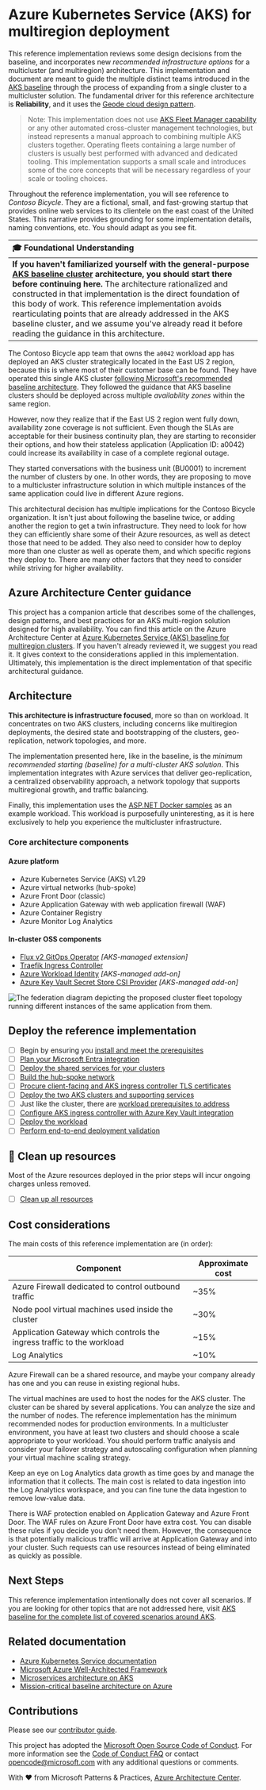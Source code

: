 # Azure Kubernetes Service (AKS) for multiregion deployment

This reference implementation reviews some design decisions from the baseline, and incorporates new *recommended infrastructure options* for a multicluster (and multiregion) architecture. This implementation and document are meant to guide the multiple distinct teams introduced in the [AKS baseline](https://github.com/mspnp/aks-baseline) through the process of expanding from a single cluster to a multicluster solution. The fundamental driver for this reference architecture is **Reliability**, and it uses the [Geode cloud design pattern](https://learn.microsoft.com/azure/architecture/patterns/geodes).

> Note: This implementation does not use [AKS Fleet Manager capability](https://learn.microsoft.com/azure/kubernetes-fleet/) or any other automated cross-cluster management technologies, but instead represents a manual approach to combining multiple AKS clusters together. Operating fleets containing a large number of clusters is usually best performed with advanced and dedicated tooling. This implementation supports a small scale and introduces some of the core concepts that will be necessary regardless of your scale or tooling choices.

Throughout the reference implementation, you will see reference to _Contoso Bicycle_. They are a fictional, small, and fast-growing startup that provides online web services to its clientele on the east coast of the United States. This narrative provides grounding for some implementation details, naming conventions, etc. You should adapt as you see fit.

| 🎓 Foundational Understanding                                                                                                                                                                                                                                                                                                                                                                                                           |
| :-------------------------------------------------------------------------------------------------------------------------------------------------------------------------------------------------------------------------------------------------------------------------------------------------------------------------------------------------------------------------------------------------------------------------------------- |
| **If you haven't familiarized yourself with the general-purpose [AKS baseline cluster](https://github.com/mspnp/aks-baseline) architecture, you should start there before continuing here.** The architecture rationalized and constructed in that implementation is the direct foundation of this body of work. This reference implementation avoids rearticulating points that are already addressed in the AKS baseline cluster, and we assume you've already read it before reading the guidance in this architecture. |

The Contoso Bicycle app team that owns the `a0042` workload app has deployed an AKS cluster strategically located in the East US 2 region, because this is where most of their customer base can be found. They have operated this single AKS cluster [following Microsoft's recommended baseline architecture](https://learn.microsoft.com/azure/architecture/reference-architectures/containers/aks/baseline-aks). They followed the guidance that AKS baseline clusters should be deployed across multiple *availability zones* within the same region.

However, now they realize that if the East US 2 region went fully down, availability zone coverage is not sufficient. Even though the SLAs are acceptable for their business continuity plan, they are starting to reconsider their options, and how their stateless application (Application ID: a0042) could increase its availability in case of a complete regional outage.

They started conversations with the business unit (BU0001) to increment the number of clusters by one. In other words, they are proposing to move to a multicluster infrastructure solution in which multiple instances of the same application could live in different Azure regions.

This architectural decision has multiple implications for the Contoso Bicycle organization. It isn't just about following the baseline twice, or adding another the region to get a twin infrastructure. They need to look for how they can efficiently share some of their Azure resources, as well as detect those that need to be added. They also need to consider how to deploy more than one cluster as well as operate them, and which specific regions they deploy to. There are many other factors that they need to consider while striving for higher availability.

## Azure Architecture Center guidance

This project has a companion article that describes some of the challenges, design patterns, and best practices for an AKS multi-region solution designed for high availability. You can find this article on the Azure Architecture Center at [Azure Kubernetes Service (AKS) baseline for multiregion clusters](https://aka.ms/architecture/aks-baseline-multi-region). If you haven't already reviewed it, we suggest you read it. It gives context to the considerations applied in this implementation. Ultimately, this implementation is the direct implementation of that specific architectural guidance.

## Architecture

**This architecture is infrastructure focused**, more so than on workload. It concentrates on two AKS clusters, including concerns like multiregion deployments, the desired state and bootstrapping of the clusters, geo-replication, network topologies, and more.

The implementation presented here, like in the baseline, is the *minimum recommended starting (baseline) for a multi-cluster AKS solution*. This implementation integrates with Azure services that deliver geo-replication, a centralized observability approach, a network topology that supports multiregional growth, and traffic balancing.

Finally, this implementation uses the [ASP.NET Docker samples](https://github.com/dotnet/dotnet-docker/tree/main/samples/aspnetapp) as an example workload. This workload is purposefully uninteresting, as it is here exclusively to help you experience the multicluster infrastructure.

### Core architecture components

#### Azure platform

- Azure Kubernetes Service (AKS) v1.29
- Azure virtual networks (hub-spoke)
- Azure Front Door (classic)
- Azure Application Gateway with web application firewall (WAF)
- Azure Container Registry
- Azure Monitor Log Analytics

#### In-cluster OSS components

- [Flux v2 GitOps Operator](https://fluxcd.io) *[AKS-managed extension]*
- [Traefik Ingress Controller](https://doc.traefik.io/traefik/v2.10/routing/providers/kubernetes-ingress/)
- [Azure Workload Identity](https://github.com/Azure/azure-workload-identity) *[AKS-managed add-on]*
- [Azure Key Vault Secret Store CSI Provider](https://github.com/Azure/secrets-store-csi-driver-provider-azure) *[AKS-managed add-on]*

![The federation diagram depicting the proposed cluster fleet topology running different instances of the same application from them.](./docs/deploy/images/aks-baseline-multi-cluster.png)

## Deploy the reference implementation

- [ ] Begin by ensuring you [install and meet the prerequisites](./docs/deploy/01-prerequisites.md)
- [ ] [Plan your Microsoft Entra integration](./docs/deploy/02-auth.md)
- [ ] [Deploy the shared services for your clusters](./docs/deploy/03-cluster-prerequisites.md)
- [ ] [Build the hub-spoke network](./docs/deploy/04-networking.md)
- [ ] [Procure client-facing and AKS ingress controller TLS certificates](./docs/deploy/05-ca-certificates.md)
- [ ] [Deploy the two AKS clusters and supporting services](./docs/deploy/06-aks-cluster.md)
- [ ] Just like the cluster, there are [workload prerequisites to address](./docs/deploy/07-workload-prerequisites.md)
- [ ] [Configure AKS ingress controller with Azure Key Vault integration](./docs/deploy/08-secret-managment-and-ingress-controller.md)
- [ ] [Deploy the workload](./docs/deploy/09-workload.md)
- [ ] [Perform end-to-end deployment validation](./docs/deploy/10-validation.md)

## :broom: Clean up resources

Most of the Azure resources deployed in the prior steps will incur ongoing charges unless removed.

- [ ] [Clean up all resources](./docs/deploy/11-cleanup.md)

## Cost considerations

The main costs of this reference implementation are (in order):

| Component | Approximate cost |
|-|-|
| Azure Firewall dedicated to control outbound traffic | ~35% |
| Node pool virtual machines used inside the cluster | ~30% |
| Application Gateway which controls the ingress traffic to the workload | ~15% |
| Log Analytics | ~10% |

Azure Firewall can be a shared resource, and maybe your company already has one and you can reuse in existing regional hubs.

The virtual machines are used to host the nodes for the AKS cluster. The cluster can be shared by several applications. You can analyze the size and the number of nodes. The reference implementation has the minimum recommended nodes for production environments. In a multicluster environment, you have at least two clusters and should choose a scale appropriate to your workload. You should perform traffic analysis and consider your failover strategy and autoscaling configuration when planning your virtual machine scaling strategy.

Keep an eye on Log Analytics data growth as time goes by and manage the information that it collects. The main cost is related to data ingestion into the Log Analytics workspace, and you can fine tune the data ingestion to remove low-value data.

There is WAF protection enabled on Application Gateway and Azure Front Door. The WAF rules on Azure Front Door have extra cost. You can disable these rules if you decide you don't need them. However, the consequence is that potentially malicious traffic will arrive at Application Gateway and into your cluster. Such requests can use resources instead of being eliminated as quickly as possible.

## Next Steps

This reference implementation intentionally does not cover all scenarios. If you are looking for other topics that are not addressed here, visit [AKS baseline for the complete list of covered scenarios around AKS](https://github.com/mspnp/aks-baseline#advanced-topics).

## Related documentation

- [Azure Kubernetes Service documentation](https://learn.microsoft.com/azure/aks/)
- [Microsoft Azure Well-Architected Framework](https://learn.microsoft.com/azure/well-architected/)
- [Microservices architecture on AKS](https://learn.microsoft.com/azure/architecture/reference-architectures/containers/aks-microservices/aks-microservices)
- [Mission-critical baseline architecture on Azure](https://learn.microsoft.com/azure/architecture/reference-architectures/containers/aks-mission-critical/mission-critical-intro)

## Contributions

Please see our [contributor guide](./CONTRIBUTING.md).

This project has adopted the [Microsoft Open Source Code of Conduct](https://opensource.microsoft.com/codeofconduct/). For more information see the [Code of Conduct FAQ](https://opensource.microsoft.com/codeofconduct/faq/) or contact <opencode@microsoft.com> with any additional questions or comments.

With :heart: from Microsoft Patterns & Practices, [Azure Architecture Center](https://aka.ms/architecture).
